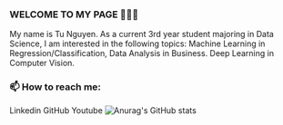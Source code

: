 ### WELCOME TO MY PAGE 👋👋👋
My name is Tu Nguyen. As a current 3rd year student majoring in Data Science, I am interested in the following topics: Machine Learning in Regression/Classification, Data Analysis in Business. Deep Learning in Computer Vision. 

### 📫 How to reach me:
Linkedin GitHub Youtube
![Anurag's GitHub stats](https://github-readme-stats.vercel.app/api?username=nguyenhuynhtu11&show_icons=true&theme=radical)
